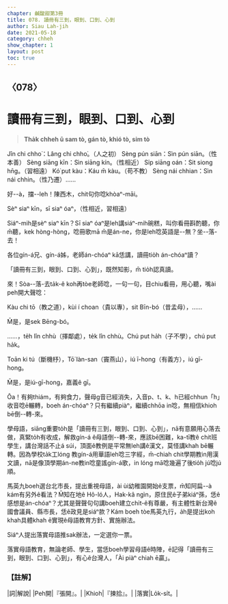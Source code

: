 ```yaml
---
chapter: 鹹酸甜第3冊
title: 078. 讀冊有三到，眼到、口到、心到
author: Siau Lah-jih
date: 2021-05-18
category: chheh
show_chapter: 1
layout: post
toc: true
---
```


## 〈078〉
# 讀冊有三到，眼到、口到、心到
> **Tha̍k chheh ū sam tò, gán tò, khió tò, sim tò**
 
Jîn chi chho͘：Lâng chi chho͘。（人之初）
Sèng pún siān：Sìn pún siān。（性本善）
Sèng siāng kīn：Sìn siāng kín。（性相近）
Si̍p siāng oán：Sit siong hn̄g。（習相遠）
Kó͘ put kàu：Káu m̄ kàu。（苟不教）
Sèng nái chhian：Sìn nái chhin。（性乃遷）……

好--à，擋--leh！陳西木，chit句你唸khòaⁿ-māi。

Sèⁿ siaⁿ kīn，sī siaⁿ óaⁿ，（性相近，習相遠）

Siáⁿ-mih是sèⁿ siaⁿ kīn？Sī siaⁿ óaⁿ是leh講siáⁿ-mih碗糕，叫你看冊斟酌聽，你m̄聽，kek hòng-hòng，唸冊歌mā m̄是án-ne，你是leh唸英語是--無？坐--落-去！

各位gín-á兄、gín-á姊，老師án-chóaⁿ kā恁講，讀冊tio̍h án-chóaⁿ讀？

「讀冊有三到，眼到、口到、心到」，既然知影，m̄ tio̍h認真讀。

來！Sòa--落-去ta̍k-ê koh再tòe老師唸，一句一句，目chiu看冊，用心聽，嘴ài peh開大聲唸：

Kàu chi tō（教之道），kùi í choan（貴以專），sit Bīn-bó（昔孟母），……

M̄是，是sek Bēng-bó。

……，te̍h lîn chhù（擇鄰處），te̍k lîn chhù。Chú put ha̍h（子不學），chú put ha̍k。

Toān ki tú（斷機杼），Tō͘ Iàn-san（竇燕山），iú ī-hong（有義方），iú gī-hong。

M̄是，是iú-gī-hong，嘉義ê gī。

Ôa！有夠thiám，有夠食力，聲母g音已經消失，入音p、t、k、h已經chhun「h」收音唸ē輾轉，boeh án-chóaⁿ？只有繼續piàⁿ，繼續chhōa in唸，無相信khioh bē倒--轉-來。

學母語，siāng重要to̍h是「讀冊有三到，眼到、口到、心到」，nā有意願用心落去做，真緊to̍h有收成，解救gín-á ê母語倒--轉-來，應該bē困難，ka-tī教ê chit班學生，講台灣話不止á súi，頂面ê教例是平常無leh講ê漢文，莫怪講khah bē輾轉。因為學校ta̍k工lóng 教gín-á用華語leh唸三字經，m̄-chiah chit學期教in用漢文讀，nā是像頂學期án-ne教in唸童謠gín-á歌，in lóng mā唸幾遍了後tio̍h jú唸jú順。

馬英九boeh選台北市長，提出重視母語，ài ùi幼稚園開始ê支票，m̄知阿扁--à kám有另外ê看法？M̄知在地ê Hô-ló人，Hak-kâ ngìn，原住民ê子弟kiáⁿ孫，恁ê感想是án-chóaⁿ？尤其是聲聲句句講boeh建立chi̍t-ê有尊嚴，有主體性新台灣ê國會議員、縣市長，恁ê政見是siáⁿ款？Kám boeh tòe馬英九行，a̍h是提出koh khah具體khah ē實現ê母語教育方針、實施辦法。

Siáⁿ人提出落實母語推sak辦法，一定選你一票。

落實母語教育，無論老師、學生，當恁boeh學習母語ê時陣，ē記得「讀冊有三到，眼到、口到、心到」，有心ê台灣人，「Ài piàⁿ chiah ē贏」。

 
### 【註解】

|詞|解說|
|Peh開|『張開』。|
|Khioh|『揀拾』。|
|落實|Lo̍k-si̍t。|
